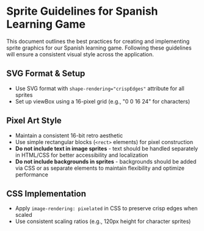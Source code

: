 # Sprite Guidelines for Spanish Learning Game

This document outlines the best practices for creating and implementing sprite graphics for our Spanish learning game. Following these guidelines will ensure a consistent visual style across the application.

## SVG Format & Setup

- Use SVG format with `shape-rendering="crispEdges"` attribute for all sprites
- Set up viewBox using a 16-pixel grid (e.g., "0 0 16 24" for characters)

## Pixel Art Style

- Maintain a consistent 16-bit retro aesthetic
- Use simple rectangular blocks (`<rect>` elements) for pixel construction
- **Do not include text in image sprites** - text should be handled separately in HTML/CSS for better accessibility and localization
- **Do not include backgrounds in sprites** - backgrounds should be added via CSS or as separate elements to maintain flexibility and optimize performance

## CSS Implementation

- Apply `image-rendering: pixelated` in CSS to preserve crisp edges when scaled
- Use consistent scaling ratios (e.g., 120px height for character sprites)
